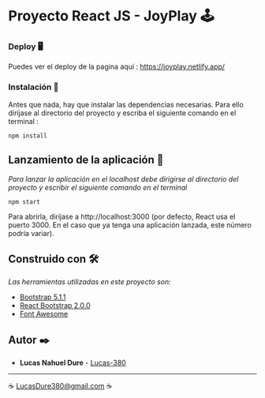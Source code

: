 # Proyecto React JS - JoyPlay 🕹️

### Deploy 🖥️

Puedes ver el deploy de la pagina aquí : https://joyplay.netlify.app/

### Instalación 🔧

Antes que nada, hay que instalar las dependencias necesarias. Para ello diríjase al directorio del proyecto y escriba el siguiente comando en el terminal :

```
npm install
```

## Lanzamiento de la aplicación 🚀

_Para lanzar la aplicación en el localhost debe dirigirse al directorio del proyecto y escribir el siguiente comando en el terminal_

```
npm start
```

Para abrirla, diríjase a http://localhost:3000 (por defecto, React usa el puerto 3000. En el caso que ya tenga una aplicación lanzada, este número podría variar).

## Construido con 🛠️

_Las herramientas utilizadas en este proyecto son:_

* [Bootstrap 5.1.1](https://getbootstrap.com/docs/5.1/getting-started/introduction/)
* [React Bootstrap 2.0.0](https://react-bootstrap.github.io/)
* [Font Awesome](https://fontawesome.com/)

## Autor ✒️

* **Lucas Nahuel Dure** - [Lucas-380](https://github.com/Lucas-380)

---
☕ LucasDure380@gmail.com ☕
